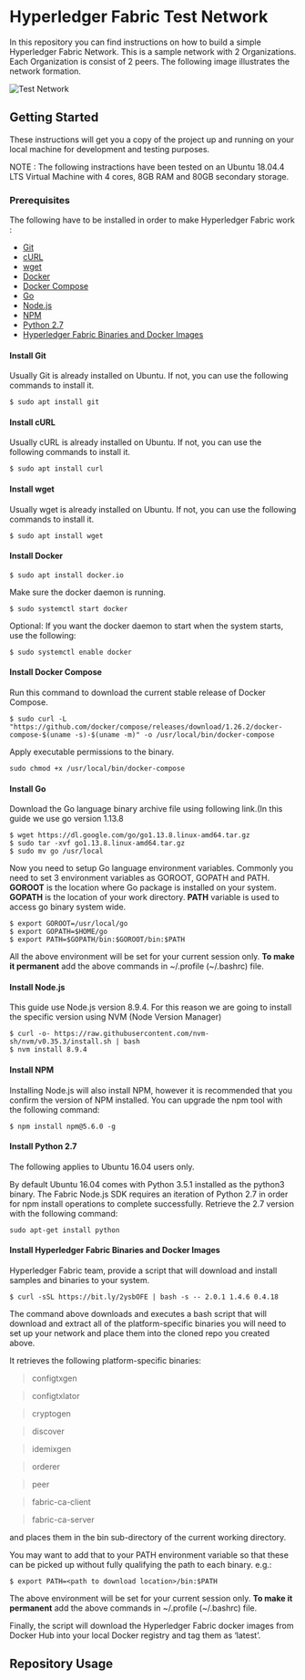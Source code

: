 # Hyperledger Fabric Test Network

In this repository you can find instructions on how to build a simple Hyperledger Fabric Network. This is a sample network with 2 Organizations. Each Organization is consist of 2 peers. The following image illustrates the network formation. 

![Test Network](https://imgur.com/XfyRKTd.png)

## Getting Started

These instructions will get you a copy of the project up and running on your local machine for development and testing purposes.

NOTE : The following instractions have been tested on an Ubuntu 18.04.4 LTS Virtual Machine with 4 cores, 8GB RAM and 80GB secondary storage. 

### Prerequisites

The following have to be installed in order to make Hyperledger Fabric work : 

* [Git](https://github.com/Erodotos/Hyperledger-Fabric-Network/blob/master/README.md#install-git)
* [cURL](https://github.com/Erodotos/Hyperledger-Fabric-Network/blob/master/README.md#install-curl)
* [wget](https://github.com/Erodotos/Hyperledger-Fabric-Network/blob/master/README.md#install-wget)
* [Docker](https://github.com/Erodotos/Hyperledger-Fabric-Network/blob/master/README.md#install-docker)
* [Docker Compose](https://github.com/Erodotos/Hyperledger-Fabric-Network/blob/master/README.md#install-compose)
* [Go](https://github.com/Erodotos/Hyperledger-Fabric-Network/blob/master/README.md#install-go)
* [Node.js](https://github.com/Erodotos/Hyperledger-Fabric-Network/blob/master/README.md#install-nodejs)
* [NPM](https://github.com/Erodotos/Hyperledger-Fabric-Network/blob/master/README.md#install-npm)
* [Python 2.7](https://github.com/Erodotos/Hyperledger-Fabric-Network/blob/master/README.md#install-python-27)
* [Hyperledger Fabric Binaries and Docker Images](https://github.com/Erodotos/Hyperledger-Fabric-Network/blob/master/README.md#install-hyperledger-fabric-binaries-and-docker-images)

#### Install Git

Usually Git is already installed on Ubuntu. If not, you can use the following commands to install it. 

```
$ sudo apt install git
```

#### Install cURL

Usually cURL is already installed on Ubuntu. If not, you can use the following commands to install it.

```
$ sudo apt install curl
```
#### Install wget

Usually wget is already installed on Ubuntu. If not, you can use the following commands to install it.

```
$ sudo apt install wget
```

#### Install Docker

```
$ sudo apt install docker.io
```

Make sure the docker daemon is running.

```
$ sudo systemctl start docker
```

Optional: If you want the docker daemon to start when the system starts, use the following:

```
$ sudo systemctl enable docker
```

#### Install Docker Compose

Run this command to download the current stable release of Docker Compose.

```
$ sudo curl -L "https://github.com/docker/compose/releases/download/1.26.2/docker-compose-$(uname -s)-$(uname -m)" -o /usr/local/bin/docker-compose
```

Apply executable permissions to the binary.

```
sudo chmod +x /usr/local/bin/docker-compose
```

#### Install Go

Download the Go language binary archive file using following link.(In this guide we use go version 1.13.8

```
$ wget https://dl.google.com/go/go1.13.8.linux-amd64.tar.gz
$ sudo tar -xvf go1.13.8.linux-amd64.tar.gz
$ sudo mv go /usr/local
```

Now you need to setup Go language environment variables. Commonly you need to set 3 environment variables as GOROOT, GOPATH and PATH. **GOROOT** is the location where Go package is installed on your system. **GOPATH** is the location of your work directory. **PATH** variable is used to access go binary system wide.

```
$ export GOROOT=/usr/local/go
$ export GOPATH=$HOME/go
$ export PATH=$GOPATH/bin:$GOROOT/bin:$PATH
```

All the above environment will be set for your current session only. **To make it permanent** add the above commands in \~/.profile (\~/.bashrc) file.

#### Install Node.js

This guide use Node.js version 8.9.4. For this reason we are going to install the specific version using NVM (Node Version Manager)

```
$ curl -o- https://raw.githubusercontent.com/nvm-sh/nvm/v0.35.3/install.sh | bash
$ nvm install 8.9.4
```

#### Install NPM

Installing Node.js will also install NPM, however it is recommended that you confirm the version of NPM installed. You can upgrade the npm tool with the following command:

```
$ npm install npm@5.6.0 -g
```

#### Install Python 2.7

The following applies to Ubuntu 16.04 users only.

By default Ubuntu 16.04 comes with Python 3.5.1 installed as the python3 binary. The Fabric Node.js SDK requires an iteration of Python 2.7 in order for npm install operations to complete successfully. Retrieve the 2.7 version with the following command:

```
sudo apt-get install python
```

#### Install Hyperledger Fabric Binaries and Docker Images

Hyperledger Fabric team, provide a script that will download and install samples and binaries to your system.

```
$ curl -sSL https://bit.ly/2ysbOFE | bash -s -- 2.0.1 1.4.6 0.4.18
```

The command above downloads and executes a bash script that will download and extract all of the platform-specific binaries you will need to set up your network and place them into the cloned repo you created above. 

It retrieves the following platform-specific binaries:

> configtxgen

> configtxlator

> cryptogen

> discover

> idemixgen

> orderer

> peer

> fabric-ca-client

> fabric-ca-server

and places them in the bin sub-directory of the current working directory.

You may want to add that to your PATH environment variable so that these can be picked up without fully qualifying the path to each binary. e.g.:

```
$ export PATH=<path to download location>/bin:$PATH
```
The above environment will be set for your current session only. **To make it permanent** add the above commands in \~/.profile (\~/.bashrc) file.

Finally, the script will download the Hyperledger Fabric docker images from Docker Hub into your local Docker registry and tag them as ‘latest’.

## Repository Usage

